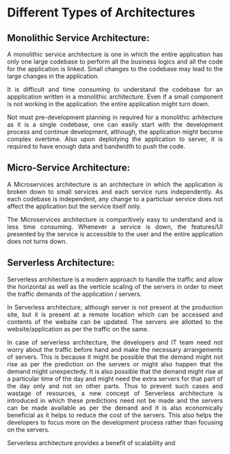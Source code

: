 
<h1>Different Types of Architectures</h1>

## Monolithic Service Architecture:
<p align="justify">
A monolithic service architecture is one in which the entire application has only one large codebase to perform all the business logics and all the code for the application is linked. Small changes to the codebase may lead to the large changes in the application.
</p>
<p align = "justify">
It is difficult and time consuming to understand the codebase for an appplication written in a monolithic architecture. Even if a small component is not working in the application. the entire application might turn down. 
</p>

<p align = "justify">
Not must pre-development planning in required for a monolithic arhitecture as it is a single codebase, one can easily start with the development process and continue development, although, the application might become complex overtime. Also upon deplotying the application to server, it is required to have enough data and bandwidth to push the code.
</p>


## Micro-Service Architecture:
<p align = "justify">
A Microservices architecture is an architecture in which the application is broken down to small services and each service runs independently. As each codebase is independent, any change to a particluar service does not affect the application but the service itself only. 
</p>
<p align = "justify">
The Microservices architecture is comparitively easy to understand and is less time consuming. Whenever a service is down, the features/UI presented by the service is accessible to the user and the entire application does not turns down.
</p>

<p align = "justify">

</p>

## Serverless Architecture:

<p align = "justify">
Serverless architecture is a modern approach to handle the traffic and allow the horizontal as well as the verticle scaling of the servers in order to meet the traffic demands of the application / servers.
</p>

<p align = "justify">
In Serverless architecture, although server is not present at the production site, but it is present at a remote location which can be accessed and contents of the website can be updated. The servers are allotted to the website/application as per the traffic on the same. 
</p>

<p align = "justify">
In case of serverless architecture, the developers and IT team need not worry about the traffic before hand and make the necessary arrangements of servers. This is because it might be possible that the demand might not rise as per the prediction on the servers or might also happen that the demand might unexpectedy. It is also possible that the demand might rise at a particular time of the day and might need the extra servers for that part of the day only and not on other parts. Thus to prevent such cases and wastage of resources, a new concept of Serverless architecture is introduced in which these predictions need not be made and the servers can be made available as per the demand and it is also economically beneficial as it helps to reduce the cost of the servers. This also helps the developers to focus more on the development process rather than focusing on the servers.

Serverless architecture provides a benefit of scalability and 
</p>